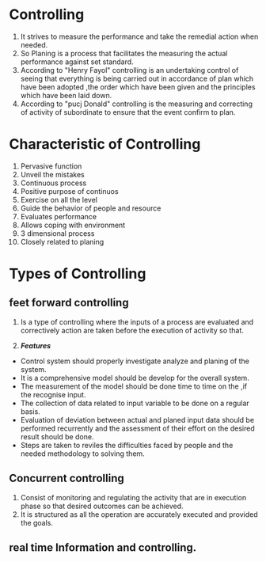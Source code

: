 # Controlling
1. It strives to measure the performance and take the remedial action when
   needed.
1. So Planing is a process that facilitates the measuring the actual
   performance against set standard.
1. According to "Henry Fayol" controlling is an undertaking control of seeing
   that everything is being carried out in accordance of plan which have been
   adopted ,the order which have been given and the principles which have been
   laid down.
1. According to "pucj Donald" controlling is the measuring and correcting of
   activity of subordinate to ensure that the event confirm to plan.

# Characteristic of Controlling
1. Pervasive function
1. Unveil the mistakes
1. Continuous process
1. Positive purpose of continuos
1. Exercise on all the level
1. Guide the behavior of people and resource
1. Evaluates performance
1. Allows coping with environment
1. 3 dimensional process
1. Closely related to planing

# Types of Controlling
## feet forward controlling
1. Is a type of controlling where the inputs of a process are evaluated and
   correctively action are taken before the execution of activity so that.

1. ***Features***
+ Control system should properly investigate analyze and planing of the
  system.
+ It is a comprehensive model should be develop for the overall system.
+ The measurement of the model should be done time to time on the ,if the
  recognise input.
+ The collection of data related to input variable to be done on a regular
  basis.
+ Evaluation of deviation between actual and planed input data should be
  performed recurrently and the assessment of their effort on the desired
  result should be done.
+ Steps are taken to reviles the difficulties faced by people and the needed
  methodology to solving them.

## Concurrent controlling
1. Consist of monitoring and regulating the activity that are in execution
phase so that desired outcomes can be achieved.
1. It is structured as all the operation are accurately executed and provided
the goals.

## real time Information and controlling.

